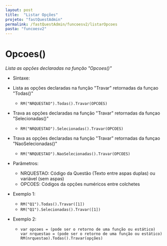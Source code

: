 ```yaml
---
layout: post
title:  "Listar Opções"
projeto: "fastQuestAdmin"
permalink: /fastQuestAdmin/funcoesv2/listarOpcoes
pasta: "funcoesv2"
---
```


# Opcoes()
*Lista as opções declaradas na função "Opcoes()"*

- Sintaxe:
- Lista as opções declaradas na função "Travar" retornadas da funçao "Todas()"
  - `RM("NRQUESTAO").Todas().Travar(OPCOES)`
- Trava as opções declaradas na função "Travar" retornadas da funçao "Selecionadas()"
  - `RM("NRQUESTAO").Selecionadas().Travar(OPCOES)`
- Trava as opções declaradas na função "Travar" retornadas da funçao "NaoSelecionadas()"
  - `RM("NRQUESTAO").NaoSelecionadas().Travar(OPCOES)`

- Parâmetros:
  - NRQUESTAO: Código da Questão (Texto entre aspas duplas) ou variável (sem aspas)
  - OPCOES: Códigos da opções numéricos entre colchetes
- Exemplo 1:
  - `RM("Q1").Todas().Travar([1])`
  - `RM("Q1").Selecionadas().Travar([1])`
- Exemplo 2:
    - <pre>
      <code>var opcoes = (pode ser o retorno de uma função ou estático)
      var nrquestao = (pode ser o retorno de uma função ou estático)
      RM(nrquestao).Todas().Travar(opções)</code>
      </pre>
